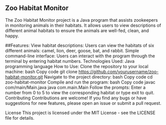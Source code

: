 ## Zoo Habitat Monitor
The Zoo Habitat Monitor project is a Java program that assists zookeepers in monitoring animals in their habitats. It allows users to view descriptions of different animal habitats to ensure the animals are well-fed, clean, and happy.

##Features:
View habitat descriptions: Users can view the habitats of six different animals: camel, lion, deer, goose, bat, and rabbit.
Simple command-line interface: Users can interact with the program through the terminal by entering habitat numbers.
Technologies Used:
Java programming language
How to Use:
Clone the repository to your local machine:
bash
Copy code
git clone https://github.com/yourusername/zoo-habitat-monitor.git
Navigate to the project directory:
bash
Copy code
cd zoo-habitat-monitor
Compile and run the program:
bash
Copy code
javac com/main/Main.java
java com.main.Main
Follow the prompts: Enter a number from 0 to 5 to view the corresponding habitat or type exit to quit.
Contributing
Contributions are welcome! If you find any bugs or have suggestions for new features, please open an issue or submit a pull request.

License
This project is licensed under the MIT License - see the LICENSE file for details.
